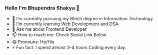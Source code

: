 ### Hello I'm Bhupendra Shakya 👋
- 🔭 I’m currently pursuing my Btech degree in Information Technology
- 🌱 I’m currently learning Web Development and DSA
- 💬 Ask me about Frontend Developer
- 📫 How to reach me: Check Social Link Below
- 😄 Pronouns: He/His
- ⚡ Fun fact: I spend almost 3-4 hours Coding every day.
